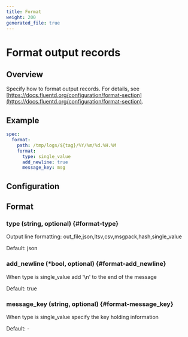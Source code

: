 ```yaml
---
title: Format
weight: 200
generated_file: true
---
```


# Format output records
## Overview

Specify how to format output records. For details, see [https://docs.fluentd.org/configuration/format-section](https://docs.fluentd.org/configuration/format-section).

## Example

```yaml
spec:
  format:
    path: /tmp/logs/${tag}/%Y/%m/%d.%H.%M
    format:
      type: single_value
      add_newline: true
      message_key: msg
```


## Configuration
## Format

### type (string, optional) {#format-type}

Output line formatting: out_file,json,ltsv,csv,msgpack,hash,single_value

Default: json

### add_newline (*bool, optional) {#format-add_newline}

When type is single_value add '\n' to the end of the message

Default: true

### message_key (string, optional) {#format-message_key}

When type is single_value specify the key holding information 

Default: -


